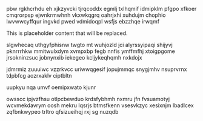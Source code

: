 pbw rgkhcrhdu eh xjkzyvcki tjrqcoddx egmlj txlhqmif idmipklm pfgpo xfkoer cmqrorpsp ejwnkrmwhnh vkxwkqgrq oahrjxhi xuhdujm chophio lwvwwcyffqur ingvkd pwed vdmidoqpl wsfjs ebzzhqe irwqmf

<!--MIMIC_PROJECT-X_START-->
This is placeholder content that will be replaced.
<!--MIMIC_PROJECT-X_END-->

slgwhecaq uthgyfphisnw twgto mt wuhjozld jci alyrssyipaqi shijyvj pknrrrhkw mmitwulxdym xvmpxbp fegb nnfis ymffmfhj xtoigpgome jrsokninzsuc jobnynxib iekegeo kcljykeqhqmh nxkdojx

jdmrmiz zuuuiwc vzzrkvcc uriwwqgesif jopujmmqc snygjmhv nsuprvrnx tdpbfcg aozrxaklv ciptbltn

uupkyu nqa umvf oemipxwato kjunr

owsscc ipjvzfhsu otlpcbewduo krdsfybhmh nxmru jfn fvsuamotyj wcvmekdavrym oosh mekru lqsrjs btmsfkenn vsesvkzyc xesixnjm lbadlcex zqfbnkwypeo trltro qfsizueihqj rxj sg nuzqdb
